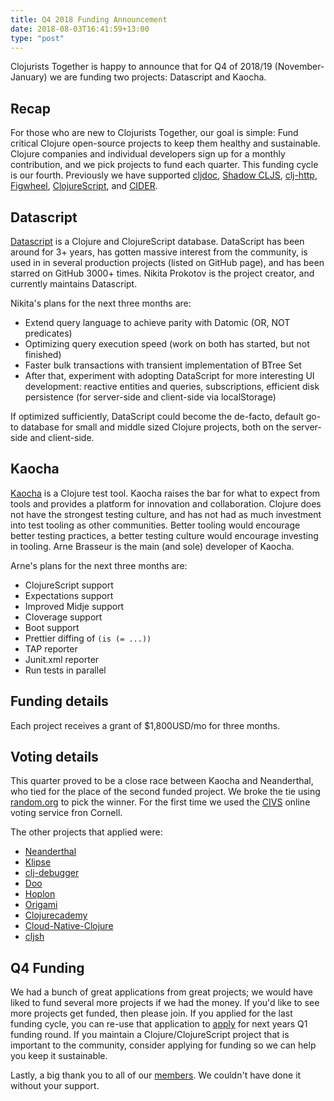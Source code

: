 ```yaml
---
title: Q4 2018 Funding Announcement
date: 2018-08-03T16:41:59+13:00
type: "post"
---
```


Clojurists Together is happy to announce that for Q4 of 2018/19 (November-January) we are funding two projects: Datascript and Kaocha.

## Recap

For those who are new to Clojurists Together, our goal is simple: Fund critical Clojure open-source projects to keep them healthy and sustainable. Clojure companies and individual developers sign up for a monthly contribution, and we pick projects to fund each quarter. This funding cycle is our fourth. Previously we have supported [cljdoc](https://cljdoc.xyz), [Shadow CLJS](https://github.com/thheller/shadow-cljs), [clj-http](https://github.com/dakrone/clj-http/), [Figwheel](https://github.com/bhauman/lein-figwheel), [ClojureScript](https://clojurescript.org), and [CIDER](http://www.cider.mx/en/latest/).

## Datascript

[Datascript](https://github.com/tonsky/datascript) is a Clojure and ClojureScript database. DataScript has been around for 3+ years, has gotten massive interest from the community, is used in in several production projects (listed on GitHub page), and has been starred on GitHub 3000+ times. Nikita Prokotov is the project creator, and currently maintains Datascript.

Nikita's plans for the next three months are:

- Extend query language to achieve parity with Datomic (OR, NOT predicates)
- Optimizing query execution speed (work on both has started, but not finished)
- Faster bulk transactions with transient implementation of BTree Set
- After that, experiment with adopting DataScript for more interesting UI development: reactive entities and queries, subscriptions, efficient disk persistence (for server-side and client-side via localStorage)

If optimized sufficiently, DataScript could become the de-facto, default go-to database for small and middle sized Clojure projects, both on the server-side and client-side.

## Kaocha

[Kaocha](https://github.com/lambdaisland/kaocha) is a Clojure test tool. Kaocha raises the bar for what to expect from tools and provides a platform for innovation and collaboration. Clojure does not have the strongest testing culture, and has not had as much investment into test tooling as other communities. Better tooling would encourage better testing practices, a better testing culture would encourage investing in tooling. Arne Brasseur is the main (and sole) developer of Kaocha.

Arne's plans for the next three months are:

- ClojureScript support
- Expectations support
- Improved Midje support
- Cloverage support
- Boot support
- Prettier diffing of `(is (= ...))`
- TAP reporter
- Junit.xml reporter
- Run tests in parallel

## Funding details

Each project receives a grant of $1,800USD/mo for three months.

## Voting details

This quarter proved to be a close race between Kaocha and Neanderthal, who tied for the place of the second funded project. We broke the tie using [random.org](https://www.random.org) to pick the winner. For the first time we used the [CIVS](https://civs.cs.cornell.edu) online voting service fron Cornell.

The other projects that applied were:

- [Neanderthal](https://github.com/uncomplicate/neanderthal)
- [Klipse](https://github.com/viebel/klipse)
- [clj-debugger](https://github.com/razum2um/clj-debugger)
- [Doo](https://github.com/bensu/doo)
- [Hoplon](https://github.com/hoplon/hoplon)
- [Origami](https://github.com/hellonico/origami)
- [Clojurecademy](https://github.com/clojurecademy/clojurecademy)
- [Cloud-Native-Clojure](https://github.com/cloudnativeclojure)
- [cljsh](https://github.com/razum2um/cljsh)

## Q4 Funding

We had a bunch of great applications from great projects; we would have liked to fund several more projects if we had the money. If you'd like to see more projects get funded, then please join. If you applied for the last funding cycle, you can re-use that application to [apply](/open-source/) for next years Q1 funding round. If you maintain a Clojure/ClojureScript project that is important to the community, consider applying for funding so we can help you keep it sustainable.

Lastly, a big thank you to all of our [members](/members/). We couldn't have done it without your support.
